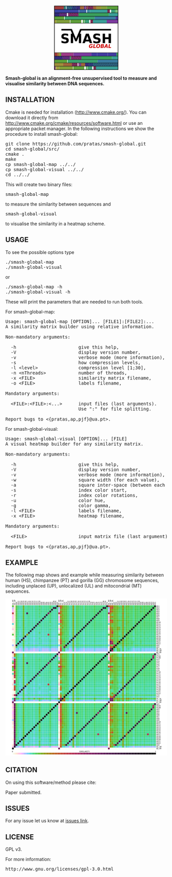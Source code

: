 <p align="center"><img src="imgs/logo.png" 
alt="smash-global" width="200" height="200" border="0" /></p>

<b>Smash-global is an alignment-free unsupervised tool to measure and visualise similarity between DNA sequences.</b>

## INSTALLATION ##

Cmake is needed for installation (http://www.cmake.org/). You can download it directly from http://www.cmake.org/cmake/resources/software.html or use an appropriate packet manager. In the following instructions we show the procedure to install smash-global:
<pre>
git clone https://github.com/pratas/smash-global.git
cd smash-global/src/
cmake .
make
cp smash-global-map ../../
cp smash-global-visual ../../
cd ../../
</pre>
This will create two binary files: 
<pre>
smash-global-map 
</pre>
to measure the similarity between sequences and
<pre>
smash-global-visual
</pre>
to visualise the similarity in a heatmap scheme.

## USAGE ##

To see the possible options type
<pre>
./smash-global-map
./smash-global-visual
</pre>
or
<pre>
./smash-global-map -h
./smash-global-visual -h
</pre>
These will print the parameters that are needed to run both tools.

For smash-global-map:
<pre>
Usage: smash-global-map [OPTION]... [FILE1]:[FILE2]:...                  
A similarity matrix builder using relative information.                  
                                                                         
Non-mandatory arguments:                                                 
                                                                         
  -h                       give this help,                               
  -V                       display version number,                       
  -v                       verbose mode (more information),              
  -s                       how compression levels,                       
  -l &#60level&#62               compression level [1;30],                     
  -n &#60nThreads&#62            number of threads,                            
  -x &#60FILE&#62                similarity matrix filename,                   
  -o &#60FILE&#62                labels filename,                              
                                                                         
Mandatory arguments:                                                     
                                                                         
  &#60FILE&#62:&#60FILE&#62:&#60...&#62      input files (last arguments).                 
                           Use ":" for file splitting.                 
                                                                         
Report bugs to &#60{pratas,ap,pjf}@ua.pt&#62.                
</pre>

For smash-global-visual:
<pre>
Usage: smash-global-visual [OPTION]... [FILE]                            
A visual heatmap builder for any similarity matrix.                      
                                                                         
Non-mandatory arguments:                                                 
                                                                         
  -h                       give this help,                               
  -V                       display version number,                       
  -v                       verbose mode (more information),              
  -w                       square width (for each value),                
  -a                       square inter-space (between each value),      
  -s                       index color start,                            
  -r                       index color rotations,                        
  -u                       color hue,                                    
  -g                       color gamma,                                  
  -l &#60FILE&#62                labels filename,                              
  -x &#60FILE&#62                heatmap filename,                             
                                                                         
Mandatory arguments:                                                     
                                                                         
  &#60FILE&#62                   input matrix file (last argument).            
                                                                         
Report bugs to &#60{pratas,ap,pjf}@ua.pt&#62.   
</pre>

## EXAMPLE ##

The following map shows and example while measuring similarity between human (HS), chimpanzee (PT) and gorilla (GG) chromosome sequences,
including unplaced (UP), unlocalized (UL) and mitocondrial (MT) sequences.

![ScreenShot](/imgs/mapHSPTGG.png)


## CITATION ##

On using this software/method please cite:

Paper submitted.

## ISSUES ##

For any issue let us know at [issues link](https://github.com/pratas/smash-global/issues).

## LICENSE ##

GPL v3.

For more information:
<pre>http://www.gnu.org/licenses/gpl-3.0.html</pre>

